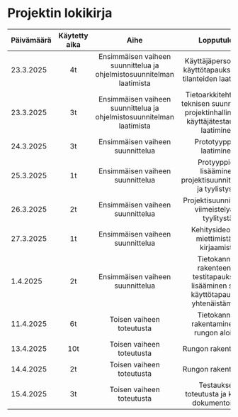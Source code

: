 # Projektin lokikirja

| Päivämäärä  | Käytetty aika | Aihe |  Lopputulos |
| :---  |     :---:      |     :---:      |     :---:      |
| 23.3.2025 | 4t | Ensimmäisen vaiheen suunnittelua ja ohjelmistosuunnitelman laatimista |  Käyttäjäpersoonien, käyttötapauksien- ja tilanteiden laatiminen |
| 23.3.2025 | 3t | Ensimmäisen vaiheen suunnittelua ja ohjelmistosuunnitelman laatimista |  Tietoarkkitehtuurin, teknisen suunnittelun, projektinhallinnan ja käyttäjätestauksen laatiminen |
| 24.3.2025 | 3t | Ensimmäisen vaiheen suunnittelua |  Prototyyppien laatiminen |
| 25.3.2025 | 1t | Ensimmäisen vaiheen suunnittelua | Protyyppien lisääminen projektisuunnitelmaan ja tyylistystä  |
| 26.3.2025 | 2t | Ensimmäisen vaiheen suunnittelua |  Projektisuunnitelman viimeistelyä ja tyylitystä |
| 27.3.2025 | 1t | Ensimmäisen vaiheen suunnittelua |  Kehitysideoiden miettimistä ja kirjaamista |
| 1.4.2025 | 2t | Ensimmäisen vaiheen suunnittelua |  Tietokannan rakenteen ja testitapauksien lisääminen sekä käyttötapausten yhtenäistämistä |
| 11.4.2025 | 6t | Toisen vaiheen toteutusta |  Tietokannan rakentaminen ja rungon aloitus |
| 13.4.2025 | 10t | Toisen vaiheen toteutusta |  Rungon rakentamista |
| 14.4.2025 | 2t | Toisen vaiheen toteutusta |  Rungon rakentamista |
| 15.4.2025 | 3t | Toisen vaiheen toteutusta |  Testauksen toteutusta ja koodin dokumentointia |
